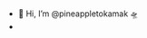 - 👋 Hi, I’m @pineappletokamak 🛸 
- 


<!---
pineappletokamak/pineappletokamak is a ✨ special ✨ repository because its `README.md` (this file) appears on your GitHub profile.
You can click the Preview link to take a look at your changes.
--->
